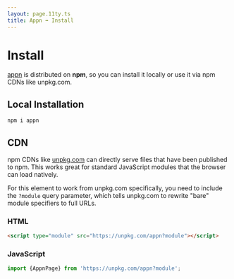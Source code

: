 ```yaml
---
layout: page.11ty.ts
title: Appn ➡️ Install
---
```


# Install

[appn](https://www.npmjs.com/package/appn) is distributed on **npm**, so you can install it locally or use it via npm CDNs like unpkg.com.

## Local Installation

```bash
npm i appn
```

## CDN

npm CDNs like [unpkg.com]() can directly serve files that have been published to npm. This works great for standard JavaScript modules that the browser can load natively.

For this element to work from unpkg.com specifically, you need to include the `?module` query parameter, which tells unpkg.com to rewrite "bare" module specifiers to full URLs.

### HTML

```html
<script type="module" src="https://unpkg.com/appn?module"></script>
```

### JavaScript

```js
import {AppnPage} from 'https://unpkg.com/appn?module';
```
